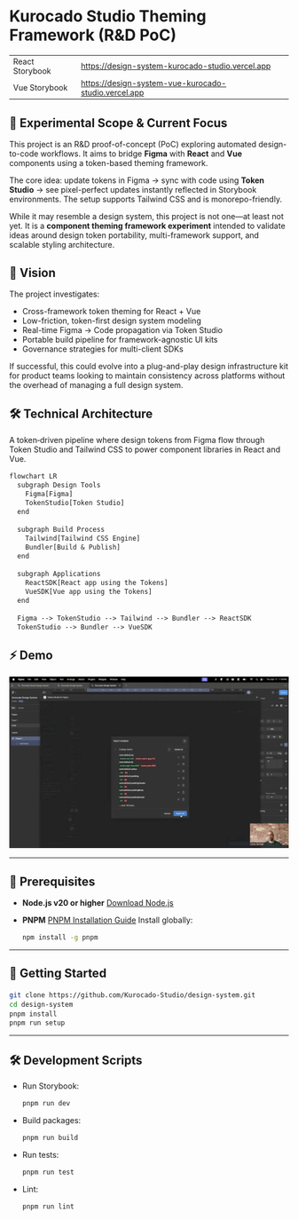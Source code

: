 # Kurocado Studio Theming Framework (R&D PoC)

|                 |                                                        |
| --------------- | ------------------------------------------------------ |
| React Storybook | <https://design-system-kurocado-studio.vercel.app>     |
| Vue Storybook   | <https://design-system-vue-kurocado-studio.vercel.app> |

## 🧪 Experimental Scope & Current Focus

This project is an R\&D proof-of-concept (PoC) exploring automated design-to-code workflows. It aims
to bridge **Figma** with **React** and **Vue** components using a token-based theming framework.

The core idea: update tokens in Figma → sync with code using **Token Studio** → see pixel-perfect
updates instantly reflected in Storybook environments. The setup supports Tailwind CSS and is
monorepo-friendly.

While it may resemble a design system, this project is not one—at least not yet. It is a **component
theming framework experiment** intended to validate ideas around design token portability,
multi-framework support, and scalable styling architecture.

## 🎯 Vision

The project investigates:

- Cross-framework token theming for React + Vue
- Low-friction, token-first design system modeling
- Real-time Figma → Code propagation via Token Studio
- Portable build pipeline for framework-agnostic UI kits
- Governance strategies for multi-client SDKs

If successful, this could evolve into a plug-and-play design infrastructure kit for product teams
looking to maintain consistency across platforms without the overhead of managing a full design
system.

## 🛠️ Technical Architecture

A token‑driven pipeline where design tokens from Figma flow through Token Studio and Tailwind CSS to
power component libraries in React and Vue.

```mermaid
flowchart LR
  subgraph Design Tools
    Figma[Figma]
    TokenStudio[Token Studio]
  end

  subgraph Build Process
    Tailwind[Tailwind CSS Engine]
    Bundler[Build & Publish]
  end

  subgraph Applications
    ReactSDK[React app using the Tokens]
    VueSDK[Vue app using the Tokens]
  end

  Figma --> TokenStudio --> Tailwind --> Bundler --> ReactSDK
  TokenStudio --> Bundler --> VueSDK
```

## ⚡ Demo

[![Demo Video](./demo/quick-demo-overview-cover.png)](https://youtu.be/RBpAYT4iMuU)

---

## 🔧 Prerequisites

- **Node.js v20 or higher** [Download Node.js](https://nodejs.org/)

- **PNPM** [PNPM Installation Guide](https://pnpm.io/installation) Install globally:

  ```bash
  npm install -g pnpm
  ```

---

## 🚀 Getting Started

```bash
git clone https://github.com/Kurocado-Studio/design-system.git
cd design-system
pnpm install
pnpm run setup
```

---

## 🛠 Development Scripts

- Run Storybook:

  ```bash
  pnpm run dev
  ```

- Build packages:

  ```bash
  pnpm run build
  ```

- Run tests:

  ```bash
  pnpm run test
  ```

- Lint:

  ```bash
  pnpm run lint
  ```
